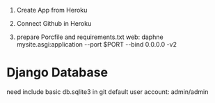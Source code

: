 1. Create App from Heroku

2. Connect Github in Heroku

3. prepare Porcfile and requirements.txt
web: daphne mysite.asgi:application --port $PORT --bind 0.0.0.0 -v2

# Django Database
need include basic db.sqlite3 in git
default user account: admin/admin
